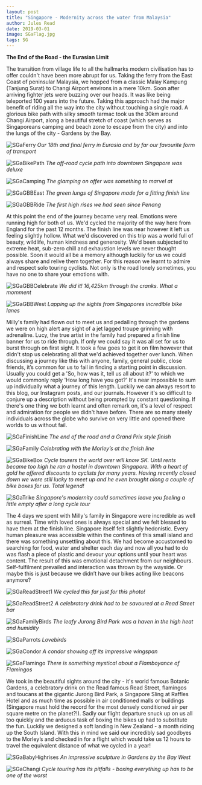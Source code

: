```yaml
---
layout: post
title: "Singapore - Modernity across the water from Malaysia"
author: Jules Read
date: 2019-03-01
image: SGaFlag.jpg
tags: SG
---
```


**The End of the Road - the Eurasian Limit**

The transition from village life to all the hallmarks modern civilisation has to offer couldn't have been more abrupt for us. Taking the ferry from the East Coast of peninsular Malaysia, we hopped from a classic Malay Kampung (Tanjung Surat) to Changi Airport environs in a mere 10km. Soon after arriving fighter jets were buzzing over our heads. It was like being teleported 100 years into the future. Taking this approach had the major benefit of riding all the way into the city without touching a single road. A glorious bike path with silky smooth tarmac took us the 30km around Changi Airport, along a beautiful stretch of coast (which serves as Singaporeans camping and beach zone to escape from the city) and into the lungs of the city - Gardens by the Bay. 

![SGaFerry](assets/img/SGaFerry.jpg) *Our 18th and final ferry in Eurasia and by far our favourite form of transport* 

![SGaBikePath](assets/img/SGaBikePath.jpg) *The off-road cycle path into downtown Singapore was deluxe* 

![SGaCamping](assets/img/SGaCamping.jpg) *The glamping on offer was something to marvel at*  

![SGaGBBEast](assets/img/SGaGBBEast.jpg) *The green lungs of Singapore made for a fitting finish line*  

![SGaGBBRide](assets/img/SGaGBBRide.jpg) *The first high rises we had seen since Penang* 

At this point the end of the journey became very real. Emotions were running high for both of us. We'd cycled the majority of the way here from England for the past 12 months. The finish line was near however it left us feeling slightly hollow. What we'd discovered on this trip was a world full of beauty, wildlife, human kindness and generosity. We'd been subjected to extreme heat, sub-zero chill and exhaustion levels we never thought possible. Soon it would all be a memory although luckily for us we could always share and relive them together. For this reason we learnt to admire and respect solo touring cyclists. Not only is the road lonely sometimes, you have no one to share your emotions with.

![SGaGBBCelebrate](assets/img/SGaGBBCelebrate.jpg) *We did it! 16,425km through the cranks. What a momment* 

![SGaGBBWest](assets/img/SGaGBBWest.jpg) *Lapping up the sights from Singapores incredible bike lanes* 

Milly's family had flown out to meet us and pedalling through the gardens we were on high alert any sight of a jet lagged troupe grinning with adrenaline. Lucy, the true artist in the family had prepared a finish line banner for us to ride through. If only we could say it was all set for us to burst through on first sight. It took a few goes to get it on film however that didn't stop us celebrating all that we'd achieved together over lunch. When discussing a journey like this with anyone, family, general public, close friends, it’s common for us to fail in finding a starting point in discussion. Usually you could get a 'So, how was it, tell us all about it?' to which we would commonly reply 'How long have you got?' It's near impossible to sum up individually what a journey of this length. Luckily we can always resort to this blog, our Instagram posts, and our journals. However it's so difficult to conjure up a description without being prompted by constant questioning. If there's one thing we both learnt and often remark on, it's a level of respect and admiration for people we didn't have before. There are so many steely individuals across the globe who survive on very little and opened there worlds to us without fail.

![SGaFinishLine](assets/img/SGaFinishLine.jpg) *The end of the road and a Grand Prix style finish* 

![SGaFamily](assets/img/SGaFamily.jpg) *Celebrating with the Morley’s at the finish line* 

![SGaBikeBox](assets/img/SGaBikeBox.jpg) *Cycle tourers the world over will know SK. Until rents became too high he ran a hostel in downtown Singapore. With a heart of gold he offered discounts to cyclists for many years. Having recently closed down we were still lucky to meet up and he even brought along a couple of bike boxes for us. Total legend!*  

![SGaTrike](assets/img/SGaTrike.jpg) *Singapore's modernity could sometimes leave you feeling a little empty after a long cycle tour*  

The 4 days we spent with Milly's family in Singapore were incredible as well as surreal. Time with loved ones is always special and we felt blessed to have them at the finish line. Singapore itself felt slightly hedonistic. Every human pleasure was accessible within the confines of this small island and there was something unsettling about this. We had become accustomed to searching for food, water and shelter each day and now all you had to do was flash a piece of plastic and devour your options until your heart was content. The result of this was emotional detachment from our neighbours. Self-fulfilment prevailed and interaction was thrown by the wayside. Or maybe this is just because we didn’t have our bikes acting like beacons anymore?

![SGaReadStreet1](assets/img/SGaReadStreet1.jpg) *We cycled this far just for this photo!* 

![SGaReadStreet2](assets/img/SGaReadStreet2.jpg) *A celebratory drink had to be savoured at a Read Street bar* 

![SGaFamilyBirds](assets/img/SGaFamilyBirds.jpg) *The leafy Jurong Bird Park was a haven in the high heat and humidity*  

![SGaParrots](assets/img/SGaParrots.jpg) *Lovebirds*  

![SGaCondor](assets/img/SGaCondor.jpg) *A condor showing off its impressive wingspan*   

![SGaFlamingo](assets/img/SGaFlamingo.jpg) *There is something mystical about a Flamboyance of Flamingos*   

We took in the beautiful sights around the city - it's world famous Botanic Gardens, a celebratory drink on the Read famous Read Street, flamingos and toucans at the gigantic Jurong Bird Park, a Singapore Sling at Raffles Hotel and as much time as possible in air conditioned malls or buildings (Singapore must hold the record for the most densely conditioned air per square metre on the planet?!). Sadly our flight departure snuck up on us all too quickly and the arduous task of boxing the bikes up had to substitute the fun. Luckily we designed a soft landing in New Zealand - a month riding up the South Island. With this in mind we said our incredibly sad goodbyes to the Morley’s and checked in for a flight which would take us 12 hours to travel the equivalent distance of what we cycled in a year!

![SGaBabyHighrises](assets/img/SGaBabyHighrises.jpg) *An impressive sculpture in Gardens by the Bay West*   

![SGaChangi](assets/img/SGaChangi.jpg) *Cycle touring has its pitfalls - boxing everything up has to be one of the worst*  

